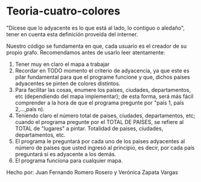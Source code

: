 # Teoria-cuatro-colores

"Dícese que lo adyacente es lo que está al lado, lo contiguo o aledaño", tener en cuenta esta definición proveída del interner.

Nuestro código se fundamenta en que, cada usuario es el creador de su propio grafo. Recomendamos antes de usarlo leer atentamente:

1. Tener muy en claro el mapa a trabajar
2. Recordar en TODO momento el criterio de adyacencia, ya que este es pilar fundamental para que el programe funcione y que, dichos países adyacentes se pinten de 
colores distintos.
3. Para facilitar las cosas, enumere los países, ciudades, departamentos, etc (dependiendo del mapa implementar); de esta forma, será más fácil comprender a la hora de que
el programa pregunte por "país 1, país 2,...,país n).
4. Teniendo claro el número total de paises, ciudades, departamentos, etc; cuando el programa pregunte por el TOTAL DE PAISES, se refiere al TOTAL de "lugares" a pintar.
Totalidad de paises, ciudades, departamentos, etc.
5. El programa le preguntará por cada uno de los paises adyacentes al número de países que usted ingresó al principio, es decir, por cada país preguntará si es adyacente
a los demás.
6. El programa funciona para cualquier mapa.


Hecho por: Juan Fernando Romero Rosero y Verónica Zapata Vargas
